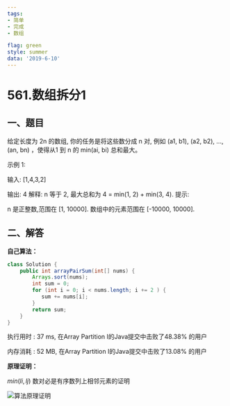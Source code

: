 ```yaml
---
tags: 
- 简单
- 完成
- 数组

flag: green
style: summer
data: '2019-6-10'
---
```





# 561.数组拆分1


## 一、题目

给定长度为 2n 的数组, 你的任务是将这些数分成 n 对, 例如 (a1, b1), (a2, b2), ..., (an, bn) ，使得从1 到 n 的 min(ai, bi) 总和最大。

示例 1:

输入: [1,4,3,2]

输出: 4
解释: n 等于 2, 最大总和为 4 = min(1, 2) + min(3, 4).
提示:

n 是正整数,范围在 [1, 10000].
数组中的元素范围在 [-10000, 10000].






## 二、解答

**自己算法：**
```java
class Solution {
    public int arrayPairSum(int[] nums) {
        Arrays.sort(nums);
        int sum = 0;
        for (int i = 0; i < nums.length; i += 2 ) {
           sum += nums[i];
        }
        return sum;
    }
}
```

执行用时 : 37 ms, 在Array Partition I的Java提交中击败了48.38% 的用户

内存消耗 : 52 MB, 在Array Partition I的Java提交中击败了13.08% 的用户



**原理证明：**

 $min(li​,lj​)$ 数对必是有序数列上相邻元素的证明


![算法原理证明]($resource/%E7%AE%97%E6%B3%95%E5%8E%9F%E7%90%86%E8%AF%81%E6%98%8E.png)












